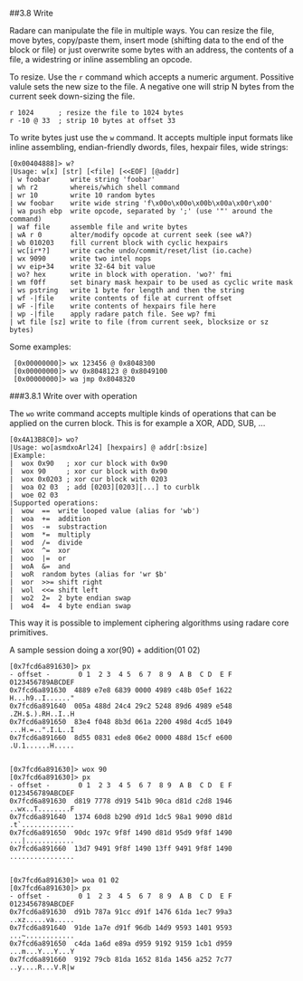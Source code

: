 ##3.8 Write

Radare can manipulate the file in multiple ways. You can resize the file, move bytes, copy/paste them, insert mode (shifting data to the end of the block or file) or just overwrite some bytes with an address, the contents of a file, a widestring or inline assembling an opcode.

To resize. Use the `r` command which accepts a numeric argument. Possitive valule sets the new size to the file. A negative one will strip N bytes from the current seek down-sizing the file.

    r 1024      ; resize the file to 1024 bytes
    r -10 @ 33  ; strip 10 bytes at offset 33
To write bytes just use the `w` command. It accepts multiple input formats like inline assembling, endian-friendly dwords, files, hexpair files, wide strings:

    [0x00404888]> w?
    |Usage: w[x] [str] [<file] [<<EOF] [@addr]
    | w foobar     write string 'foobar'
    | wh r2        whereis/which shell command
    | wr 10        write 10 random bytes
    | ww foobar    write wide string 'f\x00o\x00o\x00b\x00a\x00r\x00'
    | wa push ebp  write opcode, separated by ';' (use '"' around the command)
    | waf file     assemble file and write bytes
    | wA r 0       alter/modify opcode at current seek (see wA?)
    | wb 010203    fill current block with cyclic hexpairs
    | wc[ir*?]     write cache undo/commit/reset/list (io.cache)
    | wx 9090      write two intel nops
    | wv eip+34    write 32-64 bit value
    | wo? hex      write in block with operation. 'wo?' fmi
    | wm f0ff      set binary mask hexpair to be used as cyclic write mask
    | ws pstring   write 1 byte for length and then the string
    | wf -|file    write contents of file at current offset
    | wF -|file    write contents of hexpairs file here
    | wp -|file    apply radare patch file. See wp? fmi
    | wt file [sz] write to file (from current seek, blocksize or sz bytes)
    
Some examples:

     [0x00000000]> wx 123456 @ 0x8048300
     [0x00000000]> wv 0x8048123 @ 0x8049100
     [0x00000000]> wa jmp 0x8048320




###3.8.1 Write over with operation

The `wo` write command accepts multiple kinds of operations that can be applied on the curren block. This is for example a XOR, ADD, SUB, ...

    [0x4A13B8C0]> wo?
    |Usage: wo[asmdxoArl24] [hexpairs] @ addr[:bsize]
    |Example:
    |  wox 0x90   ; xor cur block with 0x90
    |  wox 90     ; xor cur block with 0x90
    |  wox 0x0203 ; xor cur block with 0203
    |  woa 02 03  ; add [0203][0203][...] to curblk
    |  woe 02 03  
    |Supported operations:
    |  wow  ==  write looped value (alias for 'wb')
    |  woa  +=  addition
    |  wos  -=  substraction
    |  wom  *=  multiply
    |  wod  /=  divide
    |  wox  ^=  xor
    |  woo  |=  or
    |  woA  &=  and
    |  woR  random bytes (alias for 'wr $b'
    |  wor  >>= shift right
    |  wol  <<= shift left
    |  wo2  2=  2 byte endian swap
    |  wo4  4=  4 byte endian swap


This way it is possible to implement ciphering algorithms using radare core primitives.

A sample session doing a xor(90) + addition(01 02)

    [0x7fcd6a891630]> px
    - offset -       0 1  2 3  4 5  6 7  8 9  A B  C D  E F  0123456789ABCDEF
    0x7fcd6a891630  4889 e7e8 6839 0000 4989 c48b 05ef 1622  H...h9..I......"
    0x7fcd6a891640  005a 488d 24c4 29c2 5248 89d6 4989 e548  .ZH.$.).RH..I..H
    0x7fcd6a891650  83e4 f048 8b3d 061a 2200 498d 4cd5 1049  ...H.=..".I.L..I
    0x7fcd6a891660  8d55 0831 ede8 06e2 0000 488d 15cf e600  .U.1......H.....
    
    
    [0x7fcd6a891630]> wox 90
    [0x7fcd6a891630]> px
    - offset -       0 1  2 3  4 5  6 7  8 9  A B  C D  E F  0123456789ABCDEF
    0x7fcd6a891630  d819 7778 d919 541b 90ca d81d c2d8 1946  ..wx..T........F
    0x7fcd6a891640  1374 60d8 b290 d91d 1dc5 98a1 9090 d81d  .t`.............
    0x7fcd6a891650  90dc 197c 9f8f 1490 d81d 95d9 9f8f 1490  ...|............
    0x7fcd6a891660  13d7 9491 9f8f 1490 13ff 9491 9f8f 1490  ................
    
    
    [0x7fcd6a891630]> woa 01 02
    [0x7fcd6a891630]> px
    - offset -       0 1  2 3  4 5  6 7  8 9  A B  C D  E F  0123456789ABCDEF
    0x7fcd6a891630  d91b 787a 91cc d91f 1476 61da 1ec7 99a3  ..xz.....va.....
    0x7fcd6a891640  91de 1a7e d91f 96db 14d9 9593 1401 9593  ...~............
    0x7fcd6a891650  c4da 1a6d e89a d959 9192 9159 1cb1 d959  ...m...Y...Y...Y
    0x7fcd6a891660  9192 79cb 81da 1652 81da 1456 a252 7c77  ..y....R...V.R|w